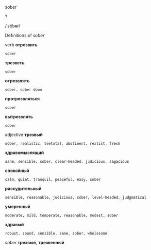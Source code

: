 sober

?

/ˈsōbər/

Definitions of _sober_

verb
**отрезвить**

    sober
**трезветь**

    sober
**отрезвлять**

    sober, sober down
**протрезвляться**

    sober
**вытрезвлять**

    sober

adjective
**трезвый**

    sober, realistic, teetotal, abstinent, realist, fresh
**здравомыслящий**

    sane, sensible, sober, clear-headed, judicious, sagacious
**спокойный**

    calm, quiet, tranquil, peaceful, easy, sober
**рассудительный**

    sensible, reasonable, judicious, sober, level-headed, judgmatical
**умеренный**

    moderate, mild, temperate, reasonable, modest, sober
**здравый**

    robust, sound, sensible, sane, sober, wholesome

_sober_
**трезвый**, **трезвенный**